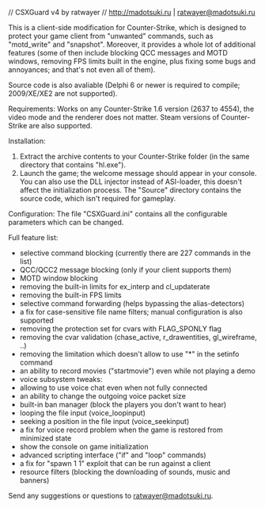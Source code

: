// CSXGuard v4 by ratwayer
// http://madotsuki.ru | ratwayer@madotsuki.ru

This is a client-side modification for Counter-Strike, which is designed to protect your game client from "unwanted" commands, such as "motd_write" and "snapshot". Moreover, it provides a whole lot of additional features (some of then include blocking QCC messages and MOTD windows, removing FPS limits built in the engine, plus fixing some bugs and annoyances; and that's not even all of them).

Source code is also avaliable (Delphi 6 or newer is required to compile; 2009/XE/XE2 are not supported).

Requirements:
Works on any Counter-Strike 1.6 version (2637 to 4554), the video mode and the renderer does not matter.
Steam versions of Counter-Strike are also supported.

Installation:
1) Extract the archive contents to your Counter-Strike folder (in the same directory that contains "hl.exe").
2) Launch the game; the welcome message should appear in your console.
You can also use the DLL injector instead of ASI-loader, this doesn't affect the initialization process.
The "Source" directory contains the source code, which isn't required for gameplay.

Configuration:
The file "CSXGuard.ini" contains all the configurable parameters which can be changed.

Full feature list:
- selective command blocking (currently there are 227 commands in the list)
- QCC/QCC2 message blocking (only if your client supports them)
- MOTD window blocking
- removing the built-in limits for ex_interp and cl_updaterate
- removing the built-in FPS limits
- selective command forwarding (helps bypassing the alias-detectors)
- a fix for case-sensitive file name filters; manual configuration is also supported
- removing the protection set for cvars with FLAG_SPONLY flag
- removing the cvar validation (chase_active, r_drawentities, gl_wireframe, ..)
- removing the limitation which doesn't allow to use "*" in the setinfo command
- an ability to record movies ("startmovie") even while not playing a demo
- voice subsystem tweaks:
 - allowing to use voice chat even when not fully connected
 - an ability to change the outgoing voice packet size
 - built-in ban manager (block the players you don't want to hear)
 - looping the file input (voice_loopinput)
 - seeking a position in the file input (voice_seekinput)
 - a fix for voice record problem when the game is restored from minimized state
- show the console on game initialization
- advanced scripting interface ("if" and "loop" commands)
- a fix for "spawn 1 1" exploit that can be run against a client
- resource filters (blocking the downloading of sounds, music and banners)

Send any suggestions or questions to ratwayer@madotsuki.ru.